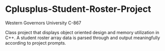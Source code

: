# Cplusplus-Student-Roster-Project
Western Governors University C-867

Class project that displays object oriented design and memory utilization in C++.
A student roster array data is parsed through and output meaningfully according to project prompts.

